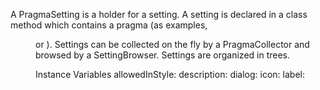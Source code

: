 A PragmaSetting is a holder for a setting. A setting is declared in a class method which contains a pragma (as examples, <menu> or <setting>). Settings can be collected on the fly by a PragmaCollector and browsed by a SettingBrowser. Settings are organized in trees.Instance Variables	allowedInStyle:		<Object>	description:		<Object>	dialog:		<Object>	icon:		<Object>	label:		<Object>	name:		<Object>	order:		<Object>	ordering:		<Object>	precondition:		<Object>	target:		<Object>	targetSelector:		<Object>allowedInStyle	- xxxxxdescription	- xxxxxdialog	- xxxxxicon	- xxxxxlabel	- xxxxxname	- xxxxxorder	- xxxxxordering	- xxxxxprecondition	- xxxxxtarget	- xxxxxtargetSelector	- xxxxx
